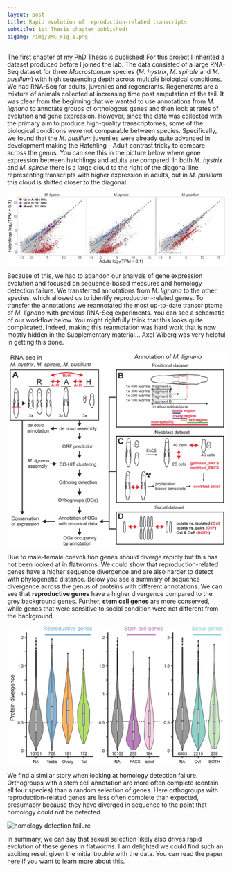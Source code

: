 ```yaml
---
layout: post
title: Rapid evolution of reproduction-related transcripts
subtitle: 1st Thesis chapter published!
bigimg: /img/BMC_Fig_1.png
---
```


The first chapter of my PhD Thesis is published! For this project I inherited a dataset produced before I joined the lab. 
The data consisted of a large RNA-Seq dataset for three *Macrostomum* species (*M. hystrix*, *M. spirale* and *M. pusillum*) with high sequencing depth across multiple biological conditions. We had RNA-Seq for adults, juveniles and regenerants. Regenerants are a mixture of animals collected at increasing time post amputation of the tail. It was clear from the beginning that we wanted to use annotations from *M. lignano* to annotate groups of orthologous genes and then look at rates of evolution and gene expression.
However, since the data was collected with the primary aim to produce high-quality transcriptomes, some of the biological conditions were not comparable between species. Specifically, we found that the *M. pusillum* juveniles were already quite advanced in development making the Hatchling - Adult contrast tricky to compare across the genus. You can see this in the picture below where gene expression between hatchlings and adults are compared. In both *M. hystrix* and *M. spirale* there is a large cloud to the right of the diagonal line representing transcripts with higher expression in adults, but in *M. pusillum* this cloud is shifted closer to the diagonal. 


![DE Hatchling vs Adults](/img/BMC_Fig_3_crop.png)

Because of this, we had to abandon our analysis of gene expression evolution and focused on sequence-based measures and homology detection failure. We transferred annotations from *M. lignano* to the other species, which allowed us to identify reproduction-related genes. To transfer the annotations we reannotated the most up-to-date transcriptome of *M. lignano* with previous RNA-Seq experiments. You can see a schematic of our workflow below. You might rightfully think that this looks quite complicated. Indeed, making this reannotation was hard work that is now mostly hidden in the Supplementary material... Axel Wiberg was very helpful in getting this done. 


![workflow](/img/BMC_Fig_2.png)


Due to male-female coevolution genes should diverge rapidly but this has not been looked at in flatworms. We could show that reproduction-related genes have a higher sequence divergence and are also harder to detect with phylogenetic distance. Below you see a summary of sequence divergence across the genus of proteins with different annotations. We can see that **reproductive genes** have a higher divergence compared to the grey background genes. Further, **stem cell genes** are more conserved, while genes that were sensitive to social condition were not different from the background.


![protein divergence](/img/BMC_Fig_5.png)


We find a similar story when looking at homology detection failure. Orthogroups with a stem cell annotation are more often complete (contain all four species) than a random selection of genes. Here orthogroups with reproduction-related genes are less often complete than expected, presumably because they have diverged in sequence to the point that homology could not be detected.


![homology detection failure](/img/BMC_Fig_6.png)


In summary, we can say that sexual selection likely also drives rapid evolution of these genes in flatworms. I am delighted we could find such an exciting result given the initial trouble with the data. You can read the paper [here](https://rdcu.be/b5tcA) if you want to learn more about this.
